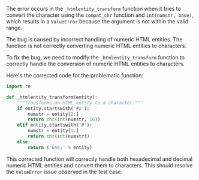 The error occurs in the `_htmlentity_transform` function when it tries to convert the character using the `compat_chr` function and `int(numstr, base)`, which results in a `ValueError` because the argument is not within the valid range.

The bug is caused by incorrect handling of numeric HTML entities. The function is not correctly converting numeric HTML entities to characters.

To fix the bug, we need to modify the `_htmlentity_transform` function to correctly handle the conversion of numeric HTML entities to characters.

Here's the corrected code for the problematic function:

```python
import re

def _htmlentity_transform(entity):
    """Transforms an HTML entity to a character."""
    if entity.startswith('#x'):
        numstr = entity[2:]
        return chr(int(numstr, 16))
    elif entity.startswith('#'):
        numstr = entity[1:]
        return chr(int(numstr))
    else:
        return ('&%s;' % entity)
```

This corrected function will correctly handle both hexadecimal and decimal numeric HTML entities and convert them to characters. This should resolve the `ValueError` issue observed in the test case.